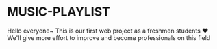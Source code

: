 # MUSIC-PLAYLIST
Hello everyone~ This is our first web project as a freshmen students ♥️ We'll give more effort to improve and become professionals on this field
